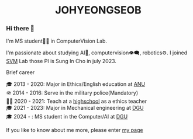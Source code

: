 # <center> JOHYEONGSEOB </center>  


### Hi there 👋

I'm MS student🧑‍🎓 in ComputerVision Lab.

I'm passionate about studying AI🤖, computervision👁️‍🗨️, robotics⚙️. I joined [SVM](https://sites.google.com/view/csi2267svm/) Lab those PI is Sung In Cho in july 2023.

Brief career

🎓 2013 - 2020: Major in Ethics/English education at [ANU](https://tc.andong.ac.kr/)<br/>
🪖 2014 - 2016: Serve in the military police(Mandatory)<br/>
🧑‍🏫 2020 - 2021: Teach at a [highschool](https://school.gyo6.net/yeongju-girl/main.do) as a ethics teacher<br/>
🎓 2021 - 2023: Major in Mechanical engineering at [DGU](https://mecha.dongguk.edu/main)<br/>
🎓 2024 -     :  MS student in the Computer/AI at [DGU](https://sites.google.com/view/csi2267svm)<br/>

If you like to know about me more, please enter [my page](https://johyeongseob.github.io/)

<!--
**johyeongseob/johyeongseob** is a ✨ _special_ ✨ repository because its `README.md` (this file) appears on your GitHub profile.

Here are some ideas to get you started:

- 🔭 I’m currently working on ...
- 🌱 I’m currently learning ...
- 👯 I’m looking to collaborate on ...
- 🤔 I’m looking for help with ...
- 💬 Ask me about ...
- 📫 How to reach me: ...
- 😄 Pronouns: ...
- ⚡ Fun fact: ...
-->
